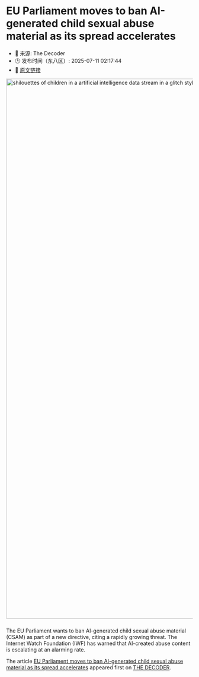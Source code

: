 # EU Parliament moves to ban AI-generated child sexual abuse material as its spread accelerates
- 📅 来源: The Decoder
- 🕒 发布时间（东八区）: 2025-07-11 02:17:44
- 🔗 [原文链接](https://the-decoder.com/eu-parliament-moves-to-ban-ai-generated-child-sexual-abuse-material-as-its-spread-accelerates/)

<p><img alt="shilouettes of children in a artificial intelligence data stream in a glitch style aesthetic" class="attachment-full size-full wp-post-image" height="816" src="https://the-decoder.com/wp-content/uploads/2023/10/ai_data_stream_persons_shilouettes.png" style="height: auto; margin-bottom: 10px;" width="1456" /></p>
<p>        The EU Parliament wants to ban AI-generated child sexual abuse material (CSAM) as part of a new directive, citing a rapidly growing threat. The Internet Watch Foundation (IWF) has warned that AI-created abuse content is escalating at an alarming rate.</p>
<p>The article <a href="https://the-decoder.com/eu-parliament-moves-to-ban-ai-generated-child-sexual-abuse-material-as-its-spread-accelerates/">EU Parliament moves to ban AI-generated child sexual abuse material as its spread accelerates</a> appeared first on <a href="https://the-decoder.com">THE DECODER</a>.</p>